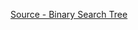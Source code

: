 [Source - Binary Search Tree](https://medium.com/@stephenagrice/how-to-implement-a-binary-search-tree-in-python-e1cdba29c533)